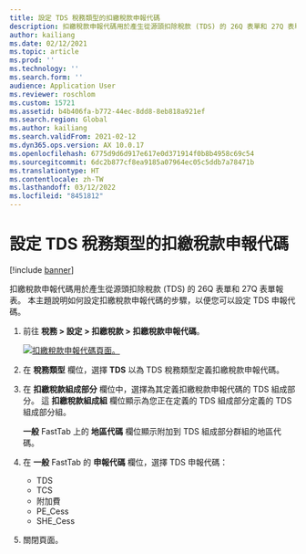 ```yaml
---
title: 設定 TDS 稅務類型的扣繳稅款申報代碼
description: 扣繳稅款申報代碼用於產生從源頭扣除稅款 (TDS) 的 26Q 表單和 27Q 表單報表。 本主題說明如何設定扣繳稅款申報代碼的步驟，以便您可以設定 TDS 申報代碼。
author: kailiang
ms.date: 02/12/2021
ms.topic: article
ms.prod: ''
ms.technology: ''
ms.search.form: ''
audience: Application User
ms.reviewer: roschlom
ms.custom: 15721
ms.assetid: b4b406fa-b772-44ec-8dd8-8eb818a921ef
ms.search.region: Global
ms.author: kailiang
ms.search.validFrom: 2021-02-12
ms.dyn365.ops.version: AX 10.0.17
ms.openlocfilehash: 6775d9d6d917e617e0d371914f0b8b4958c69c54
ms.sourcegitcommit: 6dc2b877cf8ea9185a07964ec05c5ddb7a78471b
ms.translationtype: HT
ms.contentlocale: zh-TW
ms.lasthandoff: 03/12/2022
ms.locfileid: "8451812"
---
```

# <a name="set-up-withholding-tax-reporting-codes-for-the-tds-tax-type"></a>設定 TDS 稅務類型的扣繳稅款申報代碼

[!include [banner](../includes/banner.md)]

扣繳稅款申報代碼用於產生從源頭扣除稅款 (TDS) 的 26Q 表單和 27Q 表單報表。 本主題說明如何設定扣繳稅款申報代碼的步驟，以便您可以設定 TDS 申報代碼。

1. 前往 **稅務 \> 設定 \> 扣繳稅款 \> 扣繳稅款申報代碼**。

    [![扣繳稅款申報代碼頁面。](./media/apac-ind-TDS-16.png)](./media/apac-ind-TDS-16.png)

2. 在 **稅務類型** 欄位，選擇 **TDS** 以為 TDS 稅務類型定義扣繳稅款申報代碼。
3. 在 **扣繳稅款組成部分** 欄位中，選擇為其定義扣繳稅款申報代碼的 TDS 組成部分。 這 **扣繳稅款組成組** 欄位顯示為您正在定義的 TDS 組成部分定義的 TDS 組成部分組。

    **一般** FastTab 上的 **地區代碼** 欄位顯示附加到 TDS 組成部分群組的地區代碼。

4. 在 **一般** FastTab 的 **申報代碼** 欄位，選擇 TDS 申報代碼：

    - TDS
    - TCS
    - 附加費
    - PE\_Cess
    - SHE\_Cess

5. 關閉頁面。
